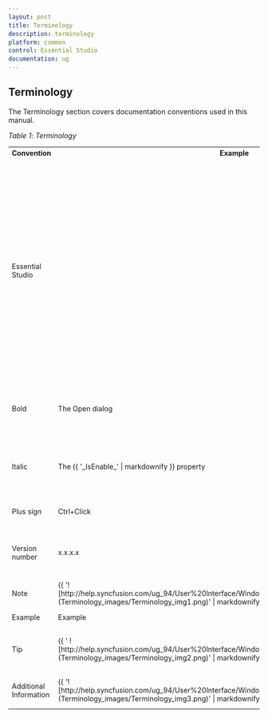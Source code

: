 ```yaml
---
layout: post
title: Terminology
description: terminology
platform: common
control: Essential Studio
documentation: ug
---
```


## Terminology

The Terminology section covers documentation conventions used in this manual. 

_Table_ _1_: _Terminology_

<table>
<tr>
<th>
Convention</th><th>
Example</th><th>
Description</th></tr>
<tr>
<td>
Essential Studio </td><td>
</td><td>
Essential Studio is a comprehensive library of controls targeting the .NET development platform. The packaging of the products within Essential Studio is such that the products share certain common features, such as design patterns, installation programs and several configuration utilities. The term Essential Studio is used in these sections, representing the entire package. </td></tr>
<tr>
<td>
Bold</td><td>
The Open dialog</td><td>
UI elements such as names of tabs, menus, buttons, dialog boxes and windows are set to bold. </td></tr>
<tr>
<td>
Italic</td><td>
The {{ '_IsEnable_' | markdownify }} property</td><td>
The property, method and event name and text that must be typed exactly as shown are italicized. </td></tr>
<tr>
<td>
Plus sign</td><td>
Ctrl+Click</td><td>
Represents combination of keys. </td></tr>
<tr>
<td>
Version number</td><td>
x.x.x.x</td><td>
Represents version number. Replace this with the version installed in the machine. </td></tr>
<tr>
<td>
Note</td><td>
{{ '![http://help.syncfusion.com/ug_94/User%20Interface/Windows%20Forms/Grid/ImagesExt/image9_1.png](Terminology_images/Terminology_img1.png)' | markdownify }}
{{ '_Note:_' | markdownify }}</td><td>
Represents important information.</td></tr>
<tr>
<td>
Example</td><td>
Example</td><td>
Represents an example.</td></tr>
<tr>
<td>
Tip</td><td>
{{ ' ![http://help.syncfusion.com/ug_94/User%20Interface/Windows%20Forms/Grid/ImagesExt/image9_2.png](Terminology_images/Terminology_img2.png)' | markdownify }}

</td><td>
Represents useful hints that help you in using the controls/features.</td></tr>
<tr>
<td>
Additional Information</td><td>
{{ '![http://help.syncfusion.com/ug_94/User%20Interface/Windows%20Forms/Grid/ImagesExt/image9_3.png](Terminology_images/Terminology_img3.png)' | markdownify }}

</td><td>
Represents additional information on the topic.</td></tr>
</table>


